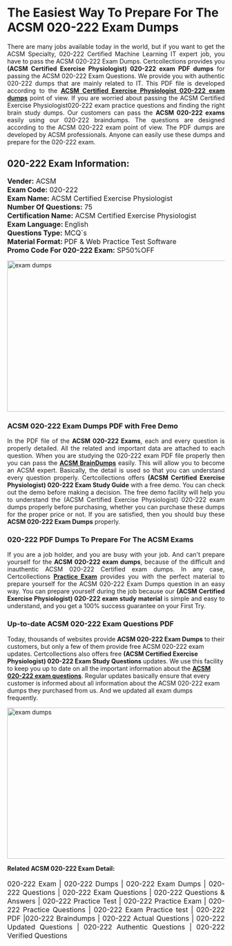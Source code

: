 <h1>The Easiest Way To Prepare For The ACSM 020-222 Exam Dumps</h1> <p style="text-align:justify">There are many jobs available today in the world, but if you want to get the ACSM Specialty, 020-222 Certified Machine Learning IT expert job, you have to pass the ACSM 020-222 Exam Dumps. Certcollections provides you <strong>(ACSM Certified Exercise Physiologist) 020-222 exam PDF dumps</strong> for passing the ACSM 020-222 Exam Questions. We provide you with authentic 020-222 dumps that are mainly related to IT. This PDF file is developed according to the <a href="https://www.certsofficial.com/acsm/020-222-questions"><strong>ACSM Certified Exercise Physiologist 020-222 exam dumps</strong></a> point of view. If you are worried about passing the ACSM Certified Exercise Physiologist020-222 exam practice questions and finding the right brain study dumps. Our customers can pass the <strong>ACSM 020-222 exams </strong>easily using our 020-222 braindumps. The questions are designed according to the ACSM 020-222 exam point of view. The PDF dumps are developed by ACSM professionals. Anyone can easily use these dumps and prepare for the 020-222 exam.</p> <h2><strong>020-222 Exam Information:</strong></h2> <p><span style="font-size:16px"><strong>Vender:</strong> ACSM<br /> <strong>Exam Code:</strong> 020-222<br /> <strong>Exam Name:</strong> ACSM Certified Exercise Physiologist<br /> <strong>Number Of Questions:</strong> 75<br /> <strong>Certification Name:</strong> ACSM Certified Exercise Physiologist<br /> <strong>Exam Language: </strong>English<br /> <strong>Questions Type:</strong> MCQ`s<br /> <strong>Material Format: </strong>PDF & Web Practice Test Software<br /> <strong>Promo Code For 020-222 Exam:</strong> SP50%OFF</span></p> <p><a href="https://www.certsofficial.com/acsm/020-222-questions" rel="no-follow"><img alt="exam dumps" src="https://www.certcollections.com/uploads/content/certsofficial.jpg" style="height:350px; width:750px" /></a></p> <h3><strong>ACSM 020-222 Exam Dumps PDF with Free Demo</strong></h3> <p style="text-align:justify">In the PDF file of the <strong>ACSM 020-222 Exams</strong>, each and every question is properly detailed. All the related and important data are attached to each question. When you are studying the 020-222 exam PDF file properly then you can pass the <a href="https://www.certsofficial.com/acsm-dumps"><strong>ACSM BrainDumps</strong></a> easily. This will allow you to become an ACSM expert. Basically, the detail is used so that you can understand every question properly. Certcollections offers <strong>(ACSM Certified Exercise Physiologist) 020-222 Exam Study Guide</strong> with a free demo. You can check out the demo before making a decision. The free demo facility will help you to understand the (ACSM Certified Exercise Physiologist) 020-222 exam dumps properly before purchasing, whether you can purchase these dumps for the proper price or not. If you are satisfied, then you should buy these <strong>ACSM 020-222 Exam Dumps</strong> properly.</p> <h3><strong>020-222 PDF Dumps To Prepare For The ACSM Exams</strong></h3> <p style="text-align:justify">If you are a job holder, and you are busy with your job. And can't prepare yourself for the <strong>ACSM 020-222 exam dumps</strong>, because of the difficult and inauthentic ACSM 020-222 Certified exam dumps. In any case, Certcollections <strong><a href="https://www.certsofficial.com/">Practice Exam</a></strong> provides you with the perfect material to prepare yourself for the ACSM 020-222 Exam Dumps question in an easy way. You can prepare yourself during the job because our <strong>(ACSM Certified Exercise Physiologist) 020-222 exam study material</strong> is simple and easy to understand, and you get a 100% success guarantee on your First Try.</p> <h3><strong>Up-to-date ACSM 020-222 Exam Questions PDF</strong></h3> <p>Today, thousands of websites provide <strong>ACSM 020-222 Exam Dumps</strong> to their customers, but only a few of them provide free ACSM 020-222 exam updates. Certcollections also offers free <strong>(ACSM Certified Exercise Physiologist) 020-222 Exam Study Questions</strong> updates. We use this facility to keep you up to date on all the important information about the <a href="https://www.certsofficial.com/acsm/020-222-questions"><strong>ACSM 020-222 exam questions</strong></a>. Regular updates basically ensure that every customer is informed about all information about the ACSM 020-222 exam dumps they purchased from us. And we updated all exam dumps frequently.</p> <p><a href="https://www.certsofficial.com/acsm/020-222-questions"><img alt="exam dumps " src="https://www.certcollections.com/uploads/content/certsofficial2.jpg" style="height:350px; width:750px" /></a></p> <p style="text-align:justify"><span style="font-size:14px"><strong>Related ACSM 020-222 Exam Detail:</strong></span><br /> <br /> <span style="font-size:16px">020-222 Exam | 020-222 Dumps | 020-222 Exam Dumps | 020-222 Questions | 020-222 Exam Questions | 020-222 Questions & Answers | 020-222 Practice Test | 020-222 Practice Exam | 020-222 Practice Questions | 020-222 Exam Practice test | 020-222 PDF |020-222 Braindumps | 020-222 Actual Questions | 020-222 Updated Questions | 020-222 Authentic Questions | 020-222 Verified Questions</span></p>
